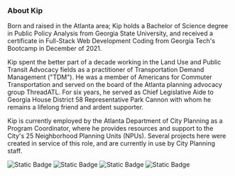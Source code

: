 ### About Kip

Born and raised in the Atlanta area; Kip holds a Bachelor of Science degree in Public Policy Analysis from Georgia State University, and received a certificate in Full-Stack Web Development Coding from Georgia Tech's Bootcamp in December of 2021.

Kip spent the better part of a decade working in the Land Use and Public Transit Advocacy fields as a practitioner of Transportation Demand Management ("TDM"). He was a member of Americans for Commuter Transportation and served on the board of the Atlanta planning advocacy group ThreadATL. For six years, he served as Chief Legislative Aide to Georgia House District 58 Representative Park Cannon with whom he remains a lifelong friend and ardent supporter.

Kip is currently employed by the Atlanta Department of City Planning as a Program Coordinator, where he provides resources and support to the City's 25 Neighborhood Planning Units (NPUs). Several projects here were created in service of this role, and are currently in use by City Planning staff.

![Static Badge](https://img.shields.io/badge/Svelte-grey?style=plastic&logo=svelte&logoColor=%23FF3E00&logoSize=auto) ![Static Badge](https://img.shields.io/badge/Node-gray?style=plastic&logo=nodedotjs&logoColor=%235FA04E&logoSize=auto) ![Static Badge](https://img.shields.io/badge/JS-gray?style=plastic&logo=javascript&logoColor=%23F7DF1E&logoSize=auto) ![Static Badge](https://img.shields.io/badge/MongoDB-gray?style=plastic&logo=mongodb&logoColor=%2347A248&logoSize=auto)




